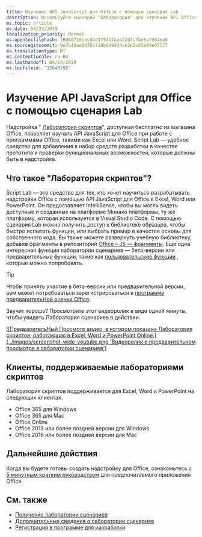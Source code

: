 ```yaml
---
title: Изучение API JavaScript для Office с помощью сценария Lab
description: Используйте сценарий "Лаборатория" для изучения API Office JS и прототипов функций.
ms.topic: article
ms.date: 04/23/2019
localization_priority: Normal
ms.openlocfilehash: 76888716cec8bd1754b7baa22dfcfbe5af984ea5
ms.sourcegitcommit: 9e7b4daa8d76c710b9d9dd4ae2e3c45e8fe07127
ms.translationtype: MT
ms.contentlocale: ru-RU
ms.lasthandoff: 04/24/2019
ms.locfileid: "32640292"
---
```

# <a name="explore-office-javascript-api-using-script-lab"></a>Изучение API JavaScript для Office с помощью сценария Lab

Надстройка " [Лаборатория скриптов](https://store.office.com/app.aspx?assetid=WA104380862)", доступная бесплатно из магазина Office, позволяет изучать API JavaScript для Office при работе с программами Office, такими как Excel или Word. Script Lab — удобное средство для добавления в набор средств разработки в качестве прототипа и проверки функциональных возможностей, которые должны быть в надстройке.

## <a name="what-is-script-lab"></a>Что такое "Лаборатория скриптов"?

Script Lab — это средство для тех, кто хочет научиться разрабатывать надстройки Office с помощью API JavaScript для Office в Excel, Word или PowerPoint. Он предоставляет IntelliSense, чтобы вы могли видеть доступные и созданные на платформе Монако платформы, ту же платформу, которая используется в Visual Studio Code. С помощью сценария Lab можно получить доступ к библиотеке образцов, чтобы быстро испытать функции, или выбрать пример в качестве основы для собственного кода. Вы также можете развернуть учебную библиотеку, добавив фрагменты в репозиторий [Office – JS — фрагменты](https://github.com/OfficeDev/office-js-snippets#office-js-snippets). Еще одна интересная функция лаборатории сценариев — бета-версии или предварительные функции, такие как [пользовательские функции](/office/dev/add-ins/excel/custom-functions-overview) , которые можно попробовать.

> [!TIP]
> Чтобы принять участие в бета-версии или предварительной версии, вам может потребоваться зарегистрироваться в [программе предварительНой оценки Office](https://products.office.com/office-insider).

Звучит хорошо? Просмотрите этот видеоролик в виде одной минуты, чтобы увидеть Лаборатория сценариев в действии.

[![ПредварительНый Просмотр видео, в котором показана Лаборатория скриптов, работающая в Excel, Word и PowerPoint Online.] (../images/screenshot-wide-youtube.png 'Видеоролик о предварительном просмотре в лаборатории сценариев')](https://aka.ms/scriptlabvideo)

## <a name="script-lab-supported-clients"></a>Клиенты, поддерживаемые лабораториями скриптов

Лаборатория скриптов поддерживается для Excel, Word и PowerPoint на следующих клиентах.

- Office 365 для Windows
- Office 365 для Mac
- Office Online
- Office 2013 или более поздней версии для Windows
- Office 2016 или более поздней версии для Mac

## <a name="next-steps"></a>Дальнейшие действия

Когда вы будете готовы создать надстройку для Office, ознакомьтесь с [5 минутным кратким руководством](/office/dev/add-ins/#5-minute-quick-starts) для предпочитаемого приложения Office.

## <a name="see-also"></a>См. также

- [Получение лаборатории сценариев](https://store.office.com/app.aspx?assetid=WA104380862)
- [Дополнительные сведения о лаборатории сценариев](https://github.com/OfficeDev/script-lab#script-lab-a-microsoft-garage-project)
- [Регистрация в программе для разработки](https://developer.microsoft.com/office/dev-program)
